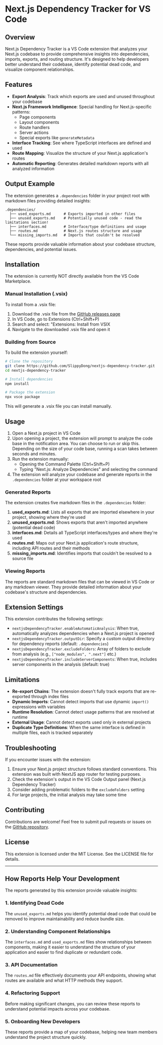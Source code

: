 # Next.js Dependency Tracker for VS Code

## Overview

Next.js Dependency Tracker is a VS Code extension that analyzes your Next.js codebase to provide comprehensive insights into dependencies, imports, exports, and routing structure. It's designed to help developers better understand their codebase, identify potential dead code, and visualize component relationships.

## Features

- **Export Analysis**: Track which exports are used and unused throughout your codebase
- **Next.js Framework Intelligence**: Special handling for Next.js-specific patterns:
  - Page components
  - Layout components
  - Route handlers
  - Server actions
  - Special exports like `generateMetadata`
- **Interface Tracking**: See where TypeScript interfaces are defined and used
- **Route Mapping**: Visualize the structure of your Next.js application's routes
- **Automatic Reporting**: Generates detailed markdown reports with all analyzed information

## Output Example

The extension generates a `.dependencies` folder in your project root with markdown files providing detailed insights:

```
.dependencies/
  ├── used_exports.md      # Exports imported in other files
  ├── unused_exports.md    # Potentially unused code - read the limitations section!
  ├── interfaces.md        # Interface/type definitions and usage
  ├── routes.md            # Next.js routes structure and usage
  └── missing_imports.md   # Imports that couldn't be resolved
```

These reports provide valuable information about your codebase structure, dependencies, and potential issues.

## Installation

The extension is currently NOT directly available from the VS Code Marketplace.

### Manual Installation (.vsix)

To install from a .vsix file:

1. Download the .vsix file from the [GitHub releases page](https://github.com/SlippyDong/nextjs-dependency-tracker/releases/)
2. In VS Code, go to Extensions (Ctrl+Shift+P)
3. Search and select: "Extensions: Install from VSIX
4. Navigate to the downloaded .vsix file and open it

### Building from Source

To build the extension yourself:

```bash
# Clone the repository
git clone https://github.com/SlippyDong/nextjs-dependency-tracker.git
cd nextjs-dependency-tracker

# Install dependencies
npm install

# Package the extension
npx vsce package
```

This will generate a .vsix file you can install manually.

## Usage

1. Open a Next.js project in VS Code
2. Upon opening a project, the extension will prompt to analyze the code base in the notification area. You can choose to run or skip this. Depending on the size of your code base, running a scan takes between seconds and minutes.
3. Run the extension manually:
   - Opening the Command Palette (Ctrl+Shift+P)
   - Typing "Next.js: Analyze Dependencies" and selecting the command
3. The extension will analyze your codebase and generate reports in the `.dependencies` folder at your workspace root

### Generated Reports

The extension creates five markdown files in the `.dependencies` folder:

1. **used_exports.md**: Lists all exports that are imported elsewhere in your project, showing where they're used
2. **unused_exports.md**: Shows exports that aren't imported anywhere (potential dead code)
3. **interfaces.md**: Details all TypeScript interfaces/types and where they're used
4. **routes.md**: Maps out your Next.js application's route structure, including API routes and their methods
5. **missing_imports.md**: Identifies imports that couldn't be resolved to a source file

### Viewing Reports

The reports are standard markdown files that can be viewed in VS Code or any markdown viewer. They provide detailed information about your codebase's structure and dependencies.

## Extension Settings

This extension contributes the following settings:

* `nextjsDependencyTracker.enableAutomaticAnalysis`: When true, automatically analyzes dependencies when a Next.js project is opened
* `nextjsDependencyTracker.outputDir`: Specify a custom output directory for dependency reports (default: `.dependencies`)
* `nextjsDependencyTracker.excludeFolders`: Array of folders to exclude from analysis (e.g., `["node_modules", ".next"]` etc.)
* `nextjsDependencyTracker.includeServerComponents`: When true, includes server components in the analysis (default: true)

## Limitations

- **Re-export Chains**: The extension doesn't fully track exports that are re-exported through index files
- **Dynamic Imports**: Cannot detect imports that use dynamic `import()` expressions with variables
- **Runtime Resolution**: Cannot detect usage patterns that are resolved at runtime
- **External Usage**: Cannot detect exports used only in external projects
- **Duplicate Type Definitions**: When the same interface is defined in multiple files, each is tracked separately

## Troubleshooting

If you encounter issues with the extension:

1. Ensure your Next.js project structure follows standard conventions. This extension was built with NextJS app router for testing purposes.
2. Check the extension's output in the VS Code Output panel (Next.js Dependency Tracker)
3. Consider adding problematic folders to the `excludeFolders` setting
4. For large projects, the initial analysis may take some time

## Contributing

Contributions are welcome! Feel free to submit pull requests or issues on the [GitHub repository](https://github.com/SlippyDong/nextjs-dependency-tracker.git).

## License

This extension is licensed under the MIT License. See the LICENSE file for details.

---

## How Reports Help Your Development

The reports generated by this extension provide valuable insights:

### 1. Identifying Dead Code
The `unused_exports.md` helps you identify potential dead code that could be removed to improve maintainability and reduce bundle size.

### 2. Understanding Component Relationships
The `interfaces.md` and `used_exports.md` files show relationships between components, making it easier to understand the structure of your application and easier to find duplicate or redundant code.

### 3. API Documentation
The `routes.md` file effectively documents your API endpoints, showing what routes are available and what HTTP methods they support.

### 4. Refactoring Support
Before making significant changes, you can review these reports to understand potential impacts across your codebase.

### 5. Onboarding New Developers
These reports provide a map of your codebase, helping new team members understand the project structure quickly.

